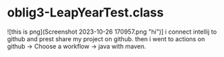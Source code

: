 # oblig3-LeapYearTest.class

![this is png](Screenshot 2023-10-26 170957.png "hi")]
i connect intellij to github and prest share my project on github.
then i went to actions on github -> Choose a workflow -> java with maven.
